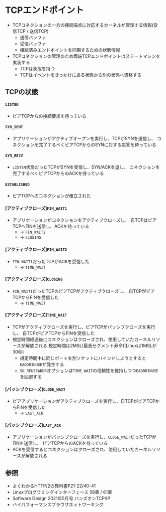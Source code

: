 # TCPエンドポイント
- TCPコネクションの一方の接続端点に対応するカーネルが管理する情報(受信TCP / 送信TCP)
  - 送信バッファ
  - 受信バッファ
  - 接続済みエンドポイントを同期するための状態情報
- TCPコネクションの管理のため両端TCPエンドポイントはステートマシンを実装する
  - TCPは状態を持つ
  - TCPはイベントをきっかけにある状態から別の状態へ遷移する

## TCPの状態
#### `LISTEN`
- ピアTCPからの接続要求を待っている

#### `SYN_SENT`
- アプリケーションがアクティブオープンを実行し、TCPがSYNを送信し、
  コネクションを完了するべくピアTCPからのSYNに対する応答を待っている

#### `SYN_RECV`
- `LISTEN`状態だったTCPがSYNを受信し、SYN/ACKを返し、
  コネクションを完了するべくピアTCPからのACKを待っている

#### `ESTABLISHED`
- ピアTCPへのコネクションが確立された

#### [アクティブクローズ]`FIN_WAIT1`
- アプリケーションがコネクションをアクティブクローズし、
  自TCPはピアTCPへFINを送信し、ACKを待っている
  - -> `FIN_WAIT2`
  - -> `CLOSING`

#### [アクティブクローズ]`FIN_WAIT2`
- `FIN_WAIT1`だったTCPがACKを受信した
  - -> `TIME_WAIT`

#### [アクティブクローズ]`CLOSING`
- `FIN_WAIT1`だったTCPのピアTCPがアクティブクローズし、
  自TCPがピアTCPからFINを受信した
  - -> `TIME_WAIT`

#### [アクティブクローズ]`TIME_WAIT`
- TCPがアクティブクローズを実行し、ピアTCPがパッシブクローズを実行し、
  自TCPがピアTCPからFINを受信した
- 規定時間経過後にコネクションはクローズされ、使用していたカーネルリソースが解放される
  規定時間は2MSL(最長セグメント寿命)(Linuxは1MSLが30秒)
  - 規定時間中に同じポートを別ソケットにバインドしようとすると`EADDRINUSE`が発生する
  - `SO_REUSEADDR`オプションは`TIME_WAIT`の信頼性を維持しつつ`EADDRINUSE`を回避する

#### [パッシブクローズ]`CLOSE_WAIT`
- ピアアプリケーションがアクティブクローズを実行し、自TCPがピアTCPからFINを受信した
  - -> `LAST_ACK`

#### [パッシブクローズ]`LAST_ACK`
- アプリケーションがパッシブクローズを実行し、`CLOSE_WAIT`だったTCPがFINを送信し、
  ピアTCPからのACKを待っている
- ACKを受信するとコネクションはクローズされ、使用していたカーネルリソースが解放される

## 参照
- よくわかるHTTP/2の教科書P21-22/40-41
- Linuxプログラミングインターフェース 58章 / 61章
- Software Design 2021年5月号 ハンズオンTCP/IP
- ハイパフォーマンスブラウザネットワーキング
